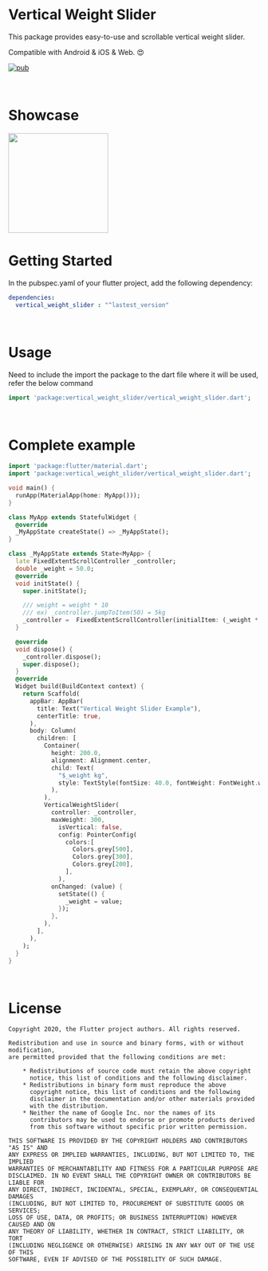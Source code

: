 # Vertical Weight Slider

This package provides easy-to-use and scrollable vertical weight slider. 

Compatible with Android & iOS & Web. :heart_eyes:

[![pub](https://img.shields.io/pub/v/vertical_weight_slider)](https://pub.dev/packages/vertical_weight_slider)


<br>

# Showcase

<img src = "https://user-images.githubusercontent.com/55150540/104460060-f3756080-55f0-11eb-9105-e398b87646b1.gif" width = 200>


<br> 

# Getting Started

In the pubspec.yaml of your flutter project, add the following dependency:

```yaml
dependencies:
  vertical_weight_slider : "^lastest_version"
```

<br>

# Usage
Need to include the import the package to the dart file where it will be used, refer the below command
```dart
import 'package:vertical_weight_slider/vertical_weight_slider.dart';
```

<br>

# Complete example
```dart
import 'package:flutter/material.dart';
import 'package:vertical_weight_slider/vertical_weight_slider.dart';

void main() {
  runApp(MaterialApp(home: MyApp()));
}

class MyApp extends StatefulWidget {
  @override
  _MyAppState createState() => _MyAppState();
}

class _MyAppState extends State<MyApp> {
  late FixedExtentScrollController _controller;
  double _weight = 50.0;
  @override
  void initState() {
    super.initState();

    /// weight = weight * 10
    /// ex) _controller.jumpToItem(50) = 5kg
    _controller =  FixedExtentScrollController(initialItem: (_weight * 10).toInt());
  }

  @override
  void dispose() {
    _controller.dispose();
    super.dispose();
  }
  @override
  Widget build(BuildContext context) {
    return Scaffold(
      appBar: AppBar(
        title: Text("Vertical Weight Slider Example"),
        centerTitle: true,
      ),
      body: Column(
        children: [
          Container(
            height: 200.0,
            alignment: Alignment.center,
            child: Text(
              "$_weight kg",
              style: TextStyle(fontSize: 40.0, fontWeight: FontWeight.w500),
            ),
          ),
          VerticalWeightSlider(
            controller: _controller,
            maxWeight: 300,
              isVertical: false,
              config: PointerConfig(
                colors:[
                  Colors.grey[500],
                  Colors.grey[300],
                  Colors.grey[200],
                ],
              ),
            onChanged: (value) {
              setState(() {
                _weight = value;
              });
            },
          ),
        ],
      ),
    );
  }
}

```
<br>

# License
```
Copyright 2020, the Flutter project authors. All rights reserved.

Redistribution and use in source and binary forms, with or without modification,
are permitted provided that the following conditions are met:

    * Redistributions of source code must retain the above copyright
      notice, this list of conditions and the following disclaimer.
    * Redistributions in binary form must reproduce the above
      copyright notice, this list of conditions and the following
      disclaimer in the documentation and/or other materials provided
      with the distribution.
    * Neither the name of Google Inc. nor the names of its
      contributors may be used to endorse or promote products derived
      from this software without specific prior written permission.

THIS SOFTWARE IS PROVIDED BY THE COPYRIGHT HOLDERS AND CONTRIBUTORS "AS IS" AND
ANY EXPRESS OR IMPLIED WARRANTIES, INCLUDING, BUT NOT LIMITED TO, THE IMPLIED
WARRANTIES OF MERCHANTABILITY AND FITNESS FOR A PARTICULAR PURPOSE ARE
DISCLAIMED. IN NO EVENT SHALL THE COPYRIGHT OWNER OR CONTRIBUTORS BE LIABLE FOR
ANY DIRECT, INDIRECT, INCIDENTAL, SPECIAL, EXEMPLARY, OR CONSEQUENTIAL DAMAGES
(INCLUDING, BUT NOT LIMITED TO, PROCUREMENT OF SUBSTITUTE GOODS OR SERVICES;
LOSS OF USE, DATA, OR PROFITS; OR BUSINESS INTERRUPTION) HOWEVER CAUSED AND ON
ANY THEORY OF LIABILITY, WHETHER IN CONTRACT, STRICT LIABILITY, OR TORT
(INCLUDING NEGLIGENCE OR OTHERWISE) ARISING IN ANY WAY OUT OF THE USE OF THIS
SOFTWARE, EVEN IF ADVISED OF THE POSSIBILITY OF SUCH DAMAGE.
```
